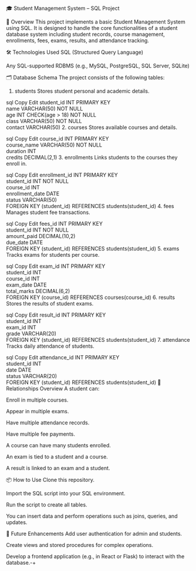 🎓 Student Management System – SQL Project

📘 Overview
This project implements a basic Student Management System using SQL. It is designed to handle the core functionalities of a student database system including student records, course management, enrollments, fees, exams, results, and attendance tracking.

🛠️ Technologies Used
SQL (Structured Query Language)

Any SQL-supported RDBMS (e.g., MySQL, PostgreSQL, SQL Server, SQLite)

🗂️ Database Schema
The project consists of the following tables:

1. students
Stores student personal and academic details.

sql
Copy
Edit
student_id INT PRIMARY KEY  
name VARCHAR(50) NOT NULL  
age INT CHECK(age > 18) NOT NULL  
class VARCHAR(50) NOT NULL  
contact VARCHAR(50)
2. courses
Stores available courses and details.

sql
Copy
Edit
course_id INT PRIMARY KEY  
course_name VARCHAR(50) NOT NULL  
duration INT  
credits DECIMAL(2,1)
3. enrollments
Links students to the courses they enroll in.

sql
Copy
Edit
enrollment_id INT PRIMARY KEY  
student_id INT NOT NULL  
course_id INT  
enrollment_date DATE  
status VARCHAR(50)  
FOREIGN KEY (student_id) REFERENCES students(student_id)
4. fees
Manages student fee transactions.

sql
Copy
Edit
fees_id INT PRIMARY KEY  
student_id INT NOT NULL  
amount_paid DECIMAL(10,2)  
due_date DATE  
FOREIGN KEY (student_id) REFERENCES students(student_id)
5. exams
Tracks exams for students per course.

sql
Copy
Edit
exam_id INT PRIMARY KEY  
student_id INT  
course_id INT  
exam_date DATE  
total_marks DECIMAL(6,2)  
FOREIGN KEY (course_id) REFERENCES courses(course_id)
6. results
Stores the results of student exams.

sql
Copy
Edit
result_id INT PRIMARY KEY  
student_id INT  
exam_id INT  
grade VARCHAR(20)  
FOREIGN KEY (student_id) REFERENCES students(student_id)
7. attendance
Tracks daily attendance of students.

sql
Copy
Edit
attendance_id INT PRIMARY KEY  
student_id INT  
date DATE  
status VARCHAR(20)  
FOREIGN KEY (student_id) REFERENCES students(student_id)
🔄 Relationships Overview
A student can:

Enroll in multiple courses.

Appear in multiple exams.

Have multiple attendance records.

Have multiple fee payments.

A course can have many students enrolled.

An exam is tied to a student and a course.

A result is linked to an exam and a student.

📦 How to Use
Clone this repository.

Import the SQL script into your SQL environment.

Run the script to create all tables.

You can insert data and perform operations such as joins, queries, and updates.

🚀 Future Enhancements
Add user authentication for admin and students.

Create views and stored procedures for complex operations.

Develop a frontend application (e.g., in React or Flask) to interact with the database.-+
